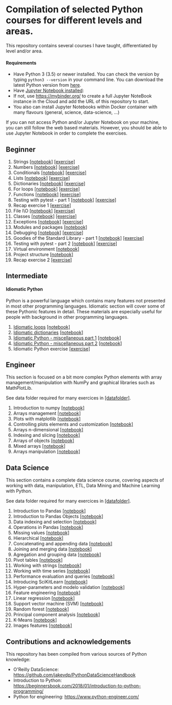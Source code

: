 # Compilation of selected Python courses for different levels and areas.

This repository contains several courses I have taught, differentiated by level and/or area. 

#### Requirements
* Have Python 3 (3.5) or newer installed. You can check the version by typing `python3 --version` in your command line. You can download the latest Python version from [here](https://www.python.org/downloads/).
* Have [Jupyter Notebook installed](http://jupyter.readthedocs.io/en/latest/install.html):
 * If not, use https://mybinder.org/ to create a full Jupyter NoteBook instance in the Cloud and add the URL of this repository to start.
 * You also can install Jupyter Notebooks within Docker container with many flavours (general, science, data-science, ...)

If you can not access Python and/or Jupyter Notebook on your machine, you can still follow the web based materials. However, you should be able to use Jupyter Notebook in order to complete the exercises.


## Beginner
1. Strings [[notebook]](./python-beginner/notebooks/strings.ipynb) [[exercise]](./python-beginner/exercises/strings_exercise.ipynb)
1. Numbers [[notebook]](./python-beginner/notebooks/numbers.ipynb) [[exercise]](./python-beginner/exercises/numbers_exercise.ipynb)
1. Conditionals [[notebook]](./python-beginner/notebooks/conditionals.ipynb) [[exercise]](./python-beginner/exercises/conditionals_exercise.ipynb)
1. Lists [[notebook]](./python-beginner/notebooks/lists.ipynb) [[exercise]](./python-beginner/exercises/lists_exercise.ipynb)
1. Dictionaries [[notebook]](./python-beginner/notebooks/dictionaries.ipynb) [[exercise]](./python-beginner/exercises/dictionaries_exercise.ipynb)
1. For loops [[notebook]](./python-beginner/notebooks/for_loops.ipynb) [[exercise]](./python-beginner/exercises/for_loops_exercise.ipynb)
1. Functions [[notebook]](./python-beginner/notebooks/functions.ipynb) [[exercise]](./python-beginner/exercises/functions_exercise.ipynb)
1. Testing with pytest - part 1 [[notebook]](./python-beginner/notebooks/testing1.ipynb) [[exercise]](./python-beginner/exercises/testing1_exercise.ipynb)
1. Recap exercise 1 [[exercise]](./python-beginner/exercises/recap1_exercise.ipynb)
1. File I\O [[notebook]](./python-beginner/notebooks/file_io.ipynb) [[exercise]](./python-beginner/exercises/file_io_exercise.ipynb)
1. Classes [[notebook]](./python-beginner/notebooks/classes.ipynb) [[exercise]](./python-beginner/exercises/classes_exercise.ipynb)
1. Exceptions [[notebook]](./python-beginner/notebooks/exceptions.ipynb) [[exercise]](./python-beginner/exercises/exceptions_exercise.ipynb)
1. Modules and packages [[notebook]](./python-beginner/notebooks/modules_and_packages.ipynb)
1. Debugging [[notebook]](./python-beginner/notebooks/debugging.ipynb) [[exercise]](./python-beginner/exercises/debugging_exercise.ipynb)
1. Goodies of the Standard Library - part 1 [[notebook]](./python-beginner/notebooks/std_lib.ipynb) [[exercise]](./python-beginner/exercises/std_lib1_exercise.ipynb)
1. Testing with pytest - part 2 [[notebook]](./python-beginner/notebooks/testing2.ipynb) [[exercise]](./python-beginner/exercises/testing2_exercise.ipynb)
1. Virtual environment [[notebook]](./python-beginner/notebooks/venv.ipynb)
1. Project structure [[notebook]](./python-beginner/notebooks/project_structure.ipynb)
1. Recap exercise 2 [[exercise]](./python-beginner/exercises/recap2_exercise.ipynb)


## Intermediate

#### Idiomatic Python
Python is a powerful language which contains many features not presented in most other programming languages. Idiomatic section will cover some of these Pythonic features in detail. These materials are especially useful for people with background in other programming languages.

1. [Idiomatic loops](./python-intermediate/html/idiomatic_loops.html) [[notebook]](./python-intermediate/notebooks/idiomatic_loops.ipynb)
1. [Idiomatic dictionaries](./python-intermediate/html/idiomatic_dicts.html) [[notebook]](./python-intermediate/notebooks/idiomatic_dicts.ipynb)
1. [Idiomatic Python - miscellaneous part 1](./python-intermediate/html/idiomatic_misc1.html) [[notebook]](./python-intermediate/notebooks/idiomatic_misc1.ipynb)
1. [Idiomatic Python - miscellaneous part 2](./python-intermediate/html/idiomatic_misc2.html) [[notebook]](./python-intermediate/notebooks/idiomatic_misc2.ipynb)
1. Idiomatic Python exercise [[exercise]](./python-intermediate/exercises/idiomatic_python_exercise.ipynb)

## Engineer

This section is focused on a bit more complex Python elements with array management/manipulation with NumPy and graphical libraries such as MathPlotLib.

See data folder required for many exercices in [[datafolder]](./python-engineering/data/).

1. Introduction to numpy [[notebook]](./python-engineering/00_Introduction_to_numpy.ipynb) 
1. Arrays management [[notebook]](./python-engineering/01_Arrays_management.ipynb) 
1. Plots with matplotlib [[notebook]](./python-engineering/00_Plots_with_matplotlib.ipynb) 
1. Controlling plots elements and customization [[notebook]](./python-engineering/01_Controlling_plot_elements.ipynb) 
1. Arrays n-dimensional [[notebook]](./python-engineering/02_Arrays_N_dimensional.ipynb) 
1. Indexing and slicing [[notebook]](./python-engineering/03_Indexing_y_slicing_c.ipynb) 
1. Arrays of objects [[notebook]](./python-engineering/04_Objects_Arrays.ipynb) 
1. Mixed arrays [[notebook]](./python-engineering/05_Mixed_Arrays.ipynb) 
1. Arrays manipulation [[notebook]](./python-engineering/06_Arrays_manipulation.ipynb) 

## Data Science

This section contains a complete data science course, covering aspects of working with data, manipulation, ETL, Data Mining and Machine Learning with Python.

See data folder required for many exercices in [[datafolder]](./python-datascience/data/).

1. Introduction to Pandas [[notebook]](./python-datascience/03.00-Introduction-to-Pandas.ipynb) 
1. Introduction to Pandas Objects [[notebook]](./python-datascience/03.01-Introducing-Pandas-Objects.ipynb) 
1. Data indexing and selection [[notebook]](./python-datascience/03.02-Data-Indexing-and-Selection.ipynb) 
1. Operations in Pandas  [[notebook]](./python-datascience/03.03-Operations-in-Pandas.ipynb) 
1. Missing values  [[notebook]](./python-datascience/03.04-Missing-Values.ipynb) 
1. Hierarchical  [[notebook]](./python-datascience/03.05-Hierarchical-Indexing.ipynb) 
1. Concatenating and appending data  [[notebook]](./python-datascience/03.06-Concat-And-Append.ipynb) 
1. Joining and merging data  [[notebook]](./python-datascience/03.07-Merge-and-Join.ipynb) 
1. Agregation and grouping data  [[notebook]](./python-datascience/03.08-Aggregation-and-Grouping.ipynb) 
1. Pivot tables  [[notebook]](./python-datascience/03.09-Pivot-Tables.ipynb) 
1. Working with strings  [[notebook]](./python-datascience/03.10-Working-With-Strings.ipynb) 
1. Working with time series  [[notebook]](./python-datascience/03.11-Working-with-Time-Series.ipynb) 
1. Performance evaluation and queries  [[notebook]](./python-datascience/03.12-Performance-Eval-and-Query.ipynb) 
1. Introducing SciKitLearn  [[notebook]](./python-datascience/05.02-Introducing-Scikit-Learn.ipynb) 
1. Hyper-parameters and modelo validation  [[notebook]](./python-datascience/05.03-Hyperparameters-and-Model-Validation.ipynb) 
1. Feature engineering  [[notebook]](./python-datascience/05.04-Feature-Engineering.ipynb) 
1. Linear regression  [[notebook]](./python-datascience/05.06-Linear-Regression.ipynb) 
1. Support vector machine (SVM)  [[notebook]](./python-datascience/05.07-Support-Vector-Machines.ipynb) 
1. Random forest  [[notebook]](./python-datascience/05.08-Random-Forests.ipynb) 
1. Principal component analysis  [[notebook]](./python-datascience/05.09-Principal-Component-Analysis.ipynb) 
1. K-Means  [[notebook]](./python-datascience/05.11-K-Means.ipynb) 
1. Images features  [[notebook]](./python-datascience/05.14-Image-Features.ipynb) 



## Contributions and acknowledgements

This repository has been compiled from various sources of Python knowledge:

- O'Reilly DataScience: https://github.com/jakevdp/PythonDataScienceHandbook
- Introduction to Python: https://beginnersbook.com/2018/01/introduction-to-python-programming/
- Python for engineering: https://www.python-engineer.com/

